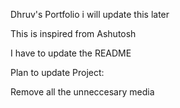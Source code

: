 Dhruv's Portfolio
i will update this later

This is inspired from Ashutosh

I have to update the README

Plan to update Project:

Remove all the unneccesary media
